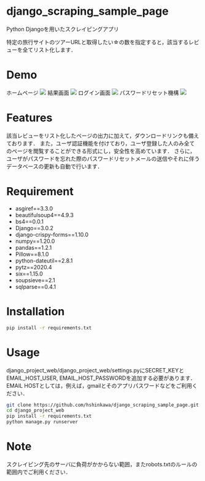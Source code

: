 # django_scraping_sample_page

Python Djangoを用いたスクレイピングアプリ
 
特定の旅行サイトのツアーURLと取得したい☆の数を指定すると，該当するレビューを全てリスト化します．

# Demo
ホームページ
![](https://user-images.githubusercontent.com/49260323/106838647-0d7dfc80-66e0-11eb-9a18-f4e15aab6cc3.png)
結果画面
![](https://user-images.githubusercontent.com/49260323/106838814-5635b580-66e0-11eb-9fcb-1e20bb880d9d.png)
ログイン画面
![](https://user-images.githubusercontent.com/49260323/106838820-58980f80-66e0-11eb-953c-31a35f0d5857.png)
パスワードリセット機構
![](https://user-images.githubusercontent.com/49260323/106838824-5a61d300-66e0-11eb-9dd7-02eb8b29c8bd.png)
 
# Features
 
該当レビューをリスト化したページの出力に加えて，ダウンロードリンクも備えております．
また，ユーザ認証機能を付けており，ユーザ登録した人のみ全てのページを閲覧することができる形式にし，安全性を高めています．
さらに，ユーザがパスワードを忘れた際のパスワードリセットメールの送信やそれに伴うデータベースの更新も自動で行います．
 
# Requirement
 
* asgiref==3.3.0
* beautifulsoup4==4.9.3
* bs4==0.0.1
* Django==3.0.2
* django-crispy-forms==1.10.0
* numpy==1.20.0
* pandas==1.2.1
* Pillow==8.1.0
* python-dateutil==2.8.1
* pytz==2020.4
* six==1.15.0
* soupsieve==2.1
* sqlparse==0.4.1

# Installation
  
```bash
pip install -r requirements.txt
```
 
# Usage
 
django_project_web/django_project_web/settings.pyにSECRET_KEYとEMAIL_HOST_USER, EMAIL_HOST_PASSWORDを追加する必要があります．
EMAIL HOSTとしては，例えば，gmailとそのアプリパスワードなどをご利用ください．
 
```bash
git clone https://github.com/hshinkawa/django_scraping_sample_page.git
cd django_project_web
pip install -r requirements.txt
python manage.py runserver
```
 
# Note

スクレイピング先のサーバに負荷がかからない範囲，またrobots.txtのルールの範囲内でご利用ください．
